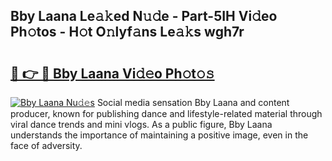 ## Bby Laana Le𝚊𝚔ed N𝚞𝚍e - Part-5IH Vi𝚍eo Ph𝚘tos - H𝚘t O𝚗lyf𝚊ns Le𝚊𝚔s wgh7r

# <h2><a href="http://hf5ou6m.feru.top/?c=Bby+Laana">🔗 👉 🔴 Bby Laana Vi𝚍𝚎o Ph𝚘t𝚘𝚜</a></h2>

[![Bby Laana Nu𝚍𝚎s](https://i.imgur.com/0TWrTi3.gif)](http://hf5ou6m.feru.top/?c=Bby+Laana)
Social media sensation Bby Laana and content producer, known for publishing dance and lifestyle-related material through viral dance trends and mini vlogs. As a public figure, Bby Laana understands the importance of maintaining a positive image, even in the face of adversity. 
